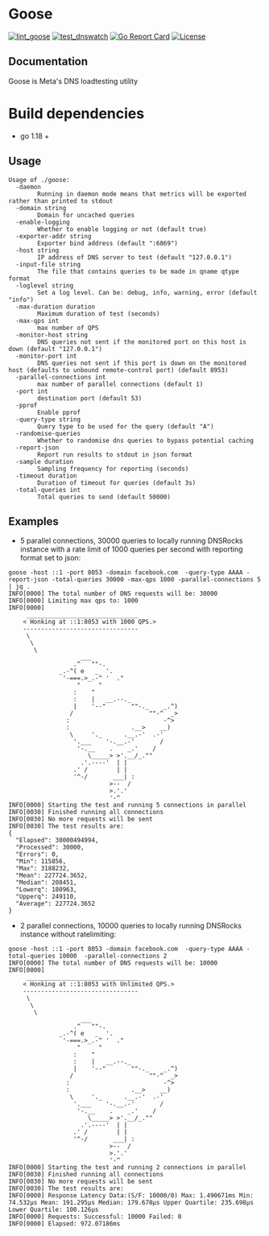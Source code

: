 # Goose
[![lint_goose](https://github.com/facebook/dns/actions/workflows/lint_goose.yml/badge.svg)](https://github.com/facebook/dns/actions/workflows/lint_goose.yml)
[![test_dnswatch](https://github.com/facebook/dns/actions/workflows/test_goose.yml/badge.svg)](https://github.com/facebook/dns/actions/workflows/test_goose.yml)
[![Go Report Card](https://goreportcard.com/badge/github.com/facebook/dns/goose)](https://goreportcard.com/report/github.com/facebook/dns/goose)
[![License](https://img.shields.io/badge/License-Apache_2.0-blue.svg)](https://opensource.org/licenses/Apache-2.0)

## Documentation
Goose is Meta's DNS loadtesting utility

# Build dependencies
- go 1.18 +

## Usage
```shell
Usage of ./goose:
  -daemon
        Running in daemon mode means that metrics will be exported rather than printed to stdout
  -domain string
        Domain for uncached queries
  -enable-logging
        Whether to enable logging or not (default true)
  -exporter-addr string
        Exporter bind address (default ":6869")
  -host string
        IP address of DNS server to test (default "127.0.0.1")
  -input-file string
        The file that contains queries to be made in qname qtype format
  -loglevel string
        Set a log level. Can be: debug, info, warning, error (default "info")
  -max-duration duration
        Maximum duration of test (seconds)
  -max-qps int
        max number of QPS
  -monitor-host string
        DNS queries not sent if the monitored port on this host is down (default "127.0.0.1")
  -monitor-port int
        DNS queries not sent if this port is down on the monitored host (defaults to unbound remote-control port) (default 8953)
  -parallel-connections int
        max number of parallel connections (default 1)
  -port int
        destination port (default 53)
  -pprof
        Enable pprof
  -query-type string
        Query type to be used for the query (default "A")
  -randomise-queries
        Whether to randomise dns queries to bypass potential caching
  -report-json
        Report run results to stdout in json format
  -sample duration
        Sampling frequency for reporting (seconds)
  -timeout duration
        Duration of timeout for queries (default 3s)
  -total-queries int
        Total queries to send (default 50000)
```

## Examples

* 5 parallel connections, 30000 queries to locally running DNSRocks instance with a rate limit of 1000 queries per second with reporting format set to json:
```shell
goose -host ::1 -port 8053 -domain facebook.com  -query-type AAAA -report-json -total-queries 30000 -max-qps 1000 -parallel-connections 5 | jq .
INFO[0000] The total number of DNS requests will be: 30000
INFO[0000] Limiting max qps to: 1000
INFO[0000]
     _______________________________
    < Honking at ::1:8053 with 1000 QPS.>
    --------------------------------
     \
      \
       \
                    ___
                  .^   ""-.
              _.-^( e   _  '.
               '-===.>_.-^ '  ."
                   "     "
                  :    "
                  :    |   __.--._
                  |    '--"       ""-._    _.^)
                 /                     ""-^  _>
                :                          -^>
                :                 .__>    __)
                 \     '._      .__.-'  .-'
                  '.___    '-.__.-'       /
                   '-.__    .    _.'    /
                      \_____> >'.__/_.""
                    .'.----'  | |
                  .' /        | |
                  '^-/       ___| :
                            >--  /
                            >.'.'
                            '-^
INFO[0000] Starting the test and running 5 connections in parallel
INFO[0030] Finished running all connections
INFO[0030] No more requests will be sent
INFO[0030] The test results are:
{
  "Elapsed": 30000494994,
  "Processed": 30000,
  "Errors": 0,
  "Min": 115856,
  "Max": 3188232,
  "Mean": 227724.3652,
  "Median": 208451,
  "Lowerq": 180963,
  "Upperq": 249110,
  "Average": 227724.3652
}
```

* 2 parallel connections, 10000 queries to locally running DNSRocks instance without ratelimiting:
```shell
goose -host ::1 -port 8053 -domain facebook.com  -query-type AAAA -total-queries 10000  -parallel-connections 2
INFO[0000] The total number of DNS requests will be: 10000
INFO[0000]
     _______________________________
    < Honking at ::1:8053 with Unlimited QPS.>
    --------------------------------
     \
      \
       \
                    ___
                  .^   ""-.
              _.-^( e   _  '.
               '-===.>_.-^ '  ."
                   "     "
                  :    "
                  :    |   __.--._
                  |    '--"       ""-._    _.^)
                 /                     ""-^  _>
                :                          -^>
                :                 .__>    __)
                 \     '._      .__.-'  .-'
                  '.___    '-.__.-'       /
                   '-.__    .    _.'    /
                      \_____> >'.__/_.""
                    .'.----'  | |
                  .' /        | |
                  '^-/       ___| :
                            >--  /
                            >.'.'
                            '-^
INFO[0000] Starting the test and running 2 connections in parallel
INFO[0030] Finished running all connections
INFO[0030] No more requests will be sent
INFO[0030] The test results are:
INFO[0000] Response Latency Data:(S/F: 10000/0) Max: 1.490671ms Min: 74.532µs Mean: 191.295µs Median: 179.678µs Upper Quartile: 235.698µs Lower Quartile: 100.126µs
INFO[0000] Requests: Successful: 10000 Failed: 0
INFO[0000] Elapsed: 972.07186ms
```
